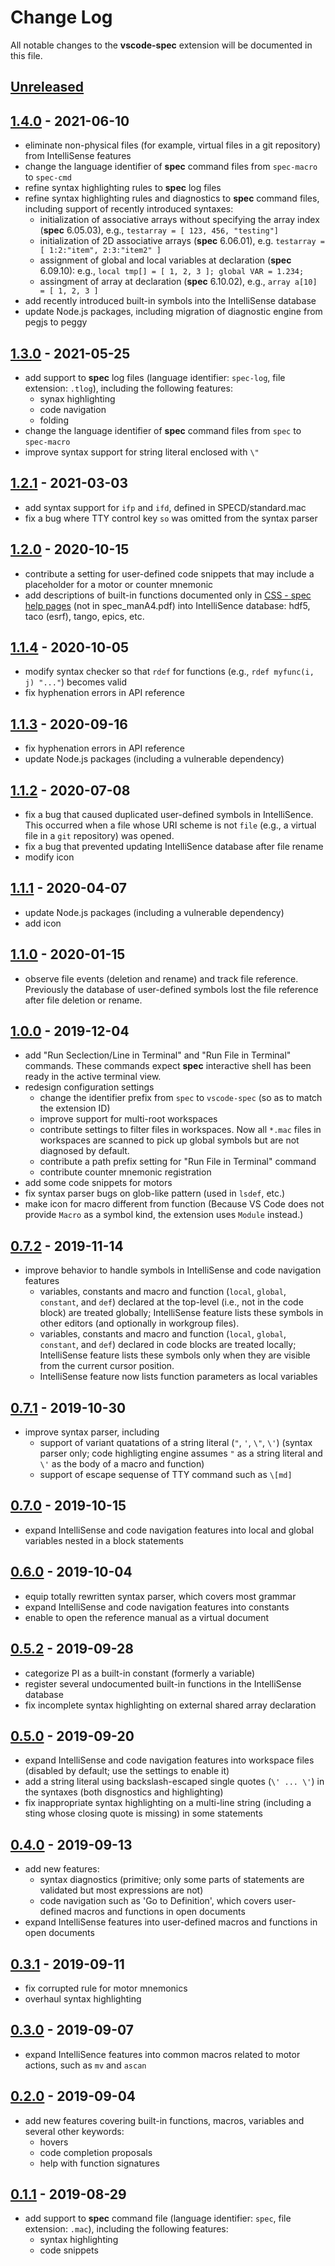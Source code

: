 # Change Log

All notable changes to the __vscode-spec__ extension will be documented in this file.

<!-- Check [Keep a Changelog](http://keepachangelog.com/) for recommendations on how to structure this file. -->

## [Unreleased]

## [1.4.0] - 2021-06-10

* eliminate non-physical files (for example, virtual files in a git repository) from IntelliSense features
* change the language identifier of __spec__ command files from `spec-macro` to `spec-cmd`
* refine syntax highlighting rules to __spec__ log files
* refine syntax highlighting rules and diagnostics to __spec__ command files, including support of recently introduced syntaxes:
  * initialization of associative arrays without specifying the array index (__spec__ 6.05.03), e.g., `testarray = [ 123, 456, "testing"]`
  * initialization of 2D associative arrays (__spec__ 6.06.01), e.g. `testarray = [ 1:2:"item", 2:3:"item2" ]`
  * assignment of global and local variables at declaration (__spec__ 6.09.10): e.g., `local tmp[] = [ 1, 2, 3 ]; global VAR = 1.234;`
  * assingment of array at declaration (__spec__ 6.10.02), e.g., `array a[10] = [ 1, 2, 3 ]`
* add recently introduced built-in symbols into the IntelliSense database
* update Node.js packages, including migration of diagnostic engine from pegjs to peggy

## [1.3.0] - 2021-05-25

* add support to __spec__ log files (language identifier: `spec-log`, file extension: `.tlog`), including the following features:
  * synax highlighting
  * code navigation
  * folding
* change the language identifier of __spec__ command files from `spec` to `spec-macro`
* improve syntax support for string literal enclosed with `\"`

## [1.2.1] - 2021-03-03

* add syntax support for `ifp` and `ifd`, defined in SPECD/standard.mac
* fix a bug where TTY control key `so` was omitted from the syntax parser

## [1.2.0] - 2020-10-15

* contribute a setting for user-defined code snippets that may include a placeholder for a motor or counter mnemonic
* add descriptions of built-in functions documented only in [CSS - spec help pages](https://certif.com/spec_help/index.html) (not in spec_manA4.pdf) into IntelliSence database: hdf5, taco (esrf), tango, epics, etc.

## [1.1.4] - 2020-10-05

* modify syntax checker so that `rdef` for functions (e.g., `rdef myfunc(i, j) "..."`) becomes valid
* fix hyphenation errors in API reference

## [1.1.3] - 2020-09-16

* fix hyphenation errors in API reference
* update Node.js packages (including a vulnerable dependency)

## [1.1.2] - 2020-07-08

* fix a bug that caused duplicated user-defined symbols in IntelliSence. This occurred when a file whose URI scheme is not `file` (e.g., a virtual file in a `git` repository) was opened.
* fix a bug that prevented updating IntelliSence database after file rename
* modify icon

## [1.1.1] - 2020-04-07

* update Node.js packages (including a vulnerable dependency)
* add icon

## [1.1.0] - 2020-01-15

* observe file events (deletion and rename) and track file reference. Previously the database of user-defined symbols lost the file reference after file deletion or rename.

## [1.0.0] - 2019-12-04

* add "Run Seclection/Line in Terminal" and "Run File in Terminal" commands. These commands expect __spec__ interactive shell has been ready in the active terminal view.
* redesign configuration settings
  * change the identifier prefix from `spec` to `vscode-spec` (so as to match the extension ID)
  * improve support for multi-root workspaces
  * contribute settings to filter files in workspaces. Now all `*.mac` files in workspaces are scanned to pick up global symbols but are not diagnosed by default.
  * contribute a path prefix setting for "Run File in Terminal" command
  * contribute counter mnemonic registration
* add some code snippets for motors
* fix syntax parser bugs on glob-like pattern (used in `lsdef`, etc.)
* make icon for macro different from function (Because VS Code does not provide `Macro` as a symbol kind, the extension uses `Module` instead.)

## [0.7.2] - 2019-11-14

* improve behavior to handle symbols in IntelliSense and code navigation features
  * variables, constants and macro and function (`local`, `global`, `constant`, and `def`) declared at the top-level (i.e., not in the code block) are treated globally; IntelliSense feature lists these symbols in other editors (and optionally in workgroup files).
  * variables, constants and macro and function (`local`, `global`, `constant`, and `def`) declared in code blocks are treated locally; IntelliSense feature lists these symbols only when they are visible from the current cursor position.
  * IntelliSense feature now lists function parameters as local variables

## [0.7.1] - 2019-10-30

* improve syntax parser, including
  * support of variant quatations of a string literal (`"`, `'`, `\"`, `\'`) (syntax parser only; code highligting engine assumes `"` as a string literal and `\'` as the body of a macro and function)
  * support of escape sequense of TTY command such as `\[md]`

## [0.7.0] - 2019-10-15

* expand IntelliSense and code navigation features into local and global variables nested in a block statements

## [0.6.0] - 2019-10-04

* equip totally rewritten syntax parser, which covers most grammar
* expand IntelliSense and code navigation features into constants
* enable to open the reference manual as a virtual document

## [0.5.2] - 2019-09-28

* categorize PI as a built-in constant (formerly a variable)
* register several undocumented built-in functions in the IntelliSense database
* fix incomplete syntax highlighting on external shared array declaration

## [0.5.0] - 2019-09-20

* expand IntelliSense and code navigation features into workspace files (disabled by default; use the settings to enable it)
* add a string literal using backslash-escaped single quotes (`\' ... \'`) in the syntaxes (both disgnostics and highlighting)
* fix inappropriate syntax highlighting on a multi-line string (including a sting whose closing quote is missing) in some statements

## [0.4.0] - 2019-09-13

* add new features:
  * syntax diagnostics (primitive; only some parts of statements are validated but most expressions are not)
  * code navigation such as 'Go to Definition', which covers user-defined macros and functions in open documents
* expand IntelliSense features into user-defined macros and functions in open documents

## [0.3.1] - 2019-09-11

* fix corrupted rule for motor mnemonics
* overhaul syntax highlighting

## [0.3.0] - 2019-09-07

* expand IntelliSence features into common macros related to motor actions, such as `mv` and `ascan`

## [0.2.0] - 2019-09-04

* add new features covering built-in functions, macros, variables and several other keywords:
  * hovers
  * code completion proposals
  * help with function signatures

## [0.1.1] - 2019-08-29

* add support to __spec__ command file (language identifier: `spec`, file extension: `.mac`), including the following features:
  * syntax highlighting
  * code snippets

[Unreleased]: https://github.com/fujidana/vscode-spec/compare/v1.4.0...HEAD
[1.4.0]: https://github.com/fujidana/vscode-spec/compare/v1.3.0...v1.4.0
[1.3.0]: https://github.com/fujidana/vscode-spec/compare/v1.2.1...v1.3.0
[1.2.1]: https://github.com/fujidana/vscode-spec/compare/v1.2.0...v1.2.1
[1.2.0]: https://github.com/fujidana/vscode-spec/compare/v1.1.4...v1.2.0
[1.1.4]: https://github.com/fujidana/vscode-spec/compare/v1.1.3...v1.1.4
[1.1.3]: https://github.com/fujidana/vscode-spec/compare/v1.1.2...v1.1.3
[1.1.2]: https://github.com/fujidana/vscode-spec/compare/v1.1.1...v1.1.2
[1.1.1]: https://github.com/fujidana/vscode-spec/compare/v1.1.0...v1.1.1
[1.1.0]: https://github.com/fujidana/vscode-spec/compare/v1.0.0...v1.1.0
[1.0.0]: https://github.com/fujidana/vscode-spec/compare/v0.7.2...v1.0.0
[0.7.2]: https://github.com/fujidana/vscode-spec/compare/v0.7.1...v0.7.2
[0.7.1]: https://github.com/fujidana/vscode-spec/compare/v0.7.0...v0.7.1
[0.7.0]: https://github.com/fujidana/vscode-spec/compare/v0.6.0...v0.7.0
[0.6.0]: https://github.com/fujidana/vscode-spec/compare/v0.5.2...v0.6.0
[0.5.2]: https://github.com/fujidana/vscode-spec/compare/v0.5.0...v0.5.2
[0.5.0]: https://github.com/fujidana/vscode-spec/compare/v0.4.0...v0.5.0
[0.4.0]: https://github.com/fujidana/vscode-spec/compare/v0.3.1...v0.4.0
[0.3.1]: https://github.com/fujidana/vscode-spec/compare/v0.3.0...v0.3.1
[0.3.0]: https://github.com/fujidana/vscode-spec/compare/v0.2.0...v0.3.0
[0.2.0]: https://github.com/fujidana/vscode-spec/compare/v0.1.1...v0.2.0
[0.1.1]: https://github.com/fujidana/vscode-spec/releases/tag/v0.1.1

